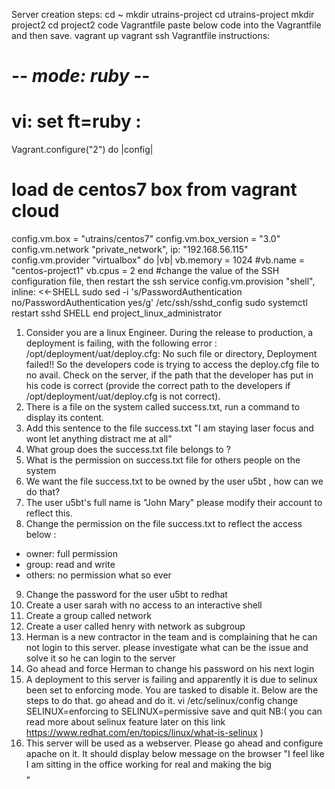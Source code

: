 Server creation steps:
cd ~
mkdir utrains-project
cd utrains-project
mkdir project2
cd project2
code Vagrantfile
paste below code into the Vagrantfile and then save.
vagrant up
vagrant ssh
Vagrantfile instructions:
# -*- mode: ruby -*-
# vi: set ft=ruby :

Vagrant.configure("2") do |config|
  # load de centos7 box from vagrant cloud
  config.vm.box = "utrains/centos7"
  config.vm.box_version = "3.0"
  config.vm.network "private_network", ip: "192.168.56.115"
  config.vm.provider "virtualbox" do |vb|
    vb.memory = 1024
    #vb.name = "centos-project1"
    vb.cpus = 2
  end
  #change the value of the SSH configuration file, then restart the ssh service
  config.vm.provision "shell", inline: <<-SHELL
   sudo sed -i 's/PasswordAuthentication no/PasswordAuthentication yes/g' /etc/ssh/sshd_config
   sudo systemctl restart sshd
  SHELL
end
project_linux_administrator
1. Consider you are a linux Engineer. During the release to production, a deployment is failing, with the following error :
/opt/deployment/uat/deploy.cfg: No such file or directory, Deployment failed!!
So the developers code is trying to access the deploy.cfg file to no avail.
Check on the server, if the path that the developer has put in his code is correct (provide the correct path to the developers if /opt/deployment/uat/deploy.cfg is not correct).
2. There is a file on the system called success.txt, run a command to display its content.
3. Add this sentence to the file success.txt "I am staying laser focus and wont let anything distract me at all"
4. What group does the success.txt file belongs to ?
5. What is the permission on success.txt file for others people on the system
6. We want the file success.txt to be owned by the user u5bt , how can we do that?
7. The user u5bt's full name is "John Mary" please modify their account to reflect this.
8. Change the permission on the file success.txt to reflect the access below :
- owner: full permission
- group: read and write
- others: no permission what so ever
9. Change the password for the user u5bt to redhat
10. Create a user sarah with no access to an interactive shell
11. Create a group called network
12. Create a user called henry with network as subgroup
13. Herman is a new contractor in the team and is complaining that he can not login to this server.
please investigate what can be the issue and solve it so he can login to the server
14. Go ahead and force Herman to change his password on his next login
15. A deployment to this server is failing and apparently it is due to selinux been set to enforcing mode. You are tasked to disable it. Below are the steps to do that. go ahead and do it.
vi /etc/selinux/config
change
SELINUX=enforcing
to
SELINUX=permissive
save and quit
NB:( you can read more about selinux feature later on this link https://www.redhat.com/en/topics/linux/what-is-selinux )
16. This server will be used as a webserver. Please go ahead and configure apache on it.
It should display below message on the browser
"I feel like I am sitting in the office working for real and making the big $$$$"